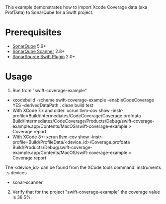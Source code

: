 This example demonstrates how to import Xcode Coverage data (aka ProfData) to SonarQube for a Swift project.

Prerequisites
=============
* [SonarQube](http://www.sonarqube.org/downloads/) 5.6+
* [SonarQube Scanner](http://docs.sonarqube.org/display/SCAN/Analyzing+with+SonarQube+Scanner) 2.8+
* [SonarSource Swift Plugin](http://redirect.sonarsource.com/plugins/swift.html) 2.0+

Usage
=====

1. Run from "swift-coverage-example"
  * xcodebuild -scheme swift-coverage-example -enableCodeCoverage YES -derivedDataPath . clean build test
  * With XCode 7.x and older: xcrun llvm-cov show -instr-profile=Build/Intermediates/CodeCoverage/Coverage.profdata Build/Intermediates/CodeCoverage/Products/Debug/swift-coverage-example.app/Contents/MacOS/swift-coverage-example > Coverage.report
  * With XCode 8+: xcrun llvm-cov show -instr-profile=Build/ProfileData/<device_id>/Coverage.profdata Build/Products/Debug/swift-coverage-example.app/Contents/MacOS/swift-coverage-example > Coverage.report
  
  The <device_id> can be found from the XCode tools command: instruments -s devices
  
  * sonar-scanner
2. Verify that for the project "swift-coverage-example" the coverage value is 38.5%.

